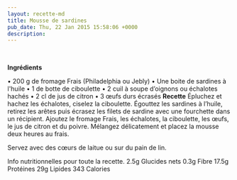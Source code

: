 ```yaml
---
layout: recette-md
title: Mousse de sardines
pub_date: Thu, 22 Jan 2015 15:58:06 +0000
description: 
---
```

&nbsp;

<strong>Ingrédients</strong>

• 200 g de fromage Frais (Philadelphia ou Jebly)
• Une boite de sardines à l'huile
• 1 de botte de ciboulette
• 2 cuil à soupe d’oignons ou échalotes hachés
• 2 cl de jus de citron
• 3 œufs durs écrasés
<strong>Recette</strong>
Épluchez et hachez les échalotes, ciselez la ciboulette.
Égouttez les sardines à l’huile, retirez les arêtes puis écrasez les filets de sardine avec une fourchette dans un récipient.
Ajoutez le fromage Frais, les échalotes, la ciboulette, les œufs, le jus de citron et du poivre.
Mélangez délicatement et placez la mousse deux heures au frais.

Servez avec des cœurs de laitue ou sur du pain de lin.

Info nutritionnelles pour toute la recette.
2.5g Glucides nets
0.3g Fibre
17.5g Protéines
29g Lipides
343 Calories
